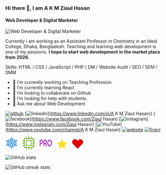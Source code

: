 ### Hi there 👋, I am A K M Ziaul Hasan
#### Web Developer & Digital Marketer
![Web Developer & Digital Marketer](https://z3online.com/wp-content/uploads/2024/04/banner.jpeg)

Currently I am working as an Assistant Professor in Chemistry in an Ideal College, Dhaka, Bangladesh.
Teaching and learning web development is one of my passions.
<b> I hope to start web development in the market place from 2026.</b>

Skills:  HTML / CSS / JavaScript / PHP / DM / Website Audit / SEO / SEM / SMM

- 🔭 I’m currently working on Teaching Profession. 
- 🌱 I’m currently learning React  
- 👯 I’m looking to collaborate on Github 
- 🤔 I’m looking for help with students. 
- 💬 Ask me about Web Development 


[<img src='https://cdn.jsdelivr.net/npm/simple-icons@3.0.1/icons/github.svg' alt='github' height='40'>](https://github.com/Ziaul6525)  [<img src='https://cdn.jsdelivr.net/npm/simple-icons@3.0.1/icons/linkedin.svg' alt='linkedin' height='40'>](https://www.linkedin.com/in/A K M Ziaul Hasan/)  [<img src='https://cdn.jsdelivr.net/npm/simple-icons@3.0.1/icons/facebook.svg' alt='facebook' height='40'>](https://www.facebook.com/Ziaul Hasan)  [<img src='https://cdn.jsdelivr.net/npm/simple-icons@3.0.1/icons/instagram.svg' alt='instagram' height='40'>](https://www.instagram.com/Ziaul Hasan/)  [<img src='https://cdn.jsdelivr.net/npm/simple-icons@3.0.1/icons/youtube.svg' alt='YouTube' height='40'>](https://www.youtube.com/channel/A K M Ziaul Hasan)  [<img src='https://cdn.jsdelivr.net/npm/simple-icons@3.0.1/icons/icloud.svg' alt='website' height='40'>](https://z3online.com/)  [<img src='https://cdn.jsdelivr.net/npm/simple-icons@3.0.1/icons/fiverr.svg' alt='fiverr' height='40'>](https://www.fiverr.com/)  

<a href='https://archiveprogram.github.com/'><img src='https://raw.githubusercontent.com/acervenky/animated-github-badges/master/assets/acbadge.gif' width='40' height='40'></a> <a href='https://docs.github.com/en/developers'><img src='https://raw.githubusercontent.com/acervenky/animated-github-badges/master/assets/devbadge.gif' width='40' height='40'></a> <a href='https://github.com/pricing'><img src='https://raw.githubusercontent.com/acervenky/animated-github-badges/master/assets/pro.gif' width='40' height='40'></a> <a href='https://stars.github.com/'><img src='https://raw.githubusercontent.com/acervenky/animated-github-badges/master/assets/starbadge.gif' width='35' height='35'></a> <a href='https://docs.github.com/en/github/supporting-the-open-source-community-with-github-sponsors'><img src='https://raw.githubusercontent.com/acervenky/animated-github-badges/master/assets/sponsorbadge.gif' width='35' height='35'></a> 

![GitHub stats](https://github-readme-stats.vercel.app/api?username=Ziaul6525&show_icons=true)  

![GitHub streak stats](https://streak-stats.demolab.com/?user=Ziaul6525)  

